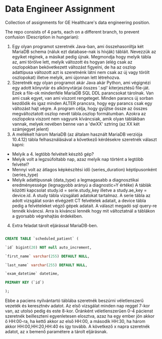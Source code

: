# Data Engineer Assignment
Collection of assignments for GE Healthcare's data engineering position.

The repo consists of 4 parts, each on a different branch, to prevent confusion (Description in hungarian):
  1. Egy olyan programot szeretnék Java-ban, ami összehasonlítja két MariaDB schema (náluk ezt database-nak is hívják) tábláit. Nevezzük az egyiket réginek, a másikat pedig újnak. Megmondja hogy melyik tábla az, ami törölve lett, melyik változott és hogyan (elég csak az oszlopokban bekövetkezett változást figyelni, de ha az oszlop adattípusa változott azt is szeretnénk látni nem csak az új vagy törölt oszlopokat) illetve melyik, ami újonnan lett létrehozva.
  2. Szeretnék egy olyan programot akár Java akár Python, ami végignézi egy adott könyvtár és alkönyvtárjai összes '.sql' kiterjesztésű file-ját. Ezek a file-ok mindenféle MariaDB SQL DDL parancsokat tárolnak. Van ami csak egyet, van ami viszont rengeteget. Minden parancs új sorban kezdődik és igaz minden ALTER prancsra, hogy egy parancs csak egy változást hajt végre. A program célja, hogy gyűjtse össze az összes megváltoztatott oszlop nevét tábla.oszlop formátumban. Azokra az oszlopokra viszont nem vagyunk kíváncsiak, amik olyan táblákban vannak, melyek nevében benne van a 'dwXX' sztring (az XX két számjegyet jelent)
  3. A mellékelt három MariaDB (az általam használt MariaDB verziója 10.4.12) tábla felhasználásával a következő kérdésekre szeretnék választ kapni:
  - Melyik a 4. legtöbb felvételt készítő gép?
  - Melyik volt a legzsúfoltabb nap, azaz melyik nap történt a legtöbb felvétel?
  - Mennyi volt az átlagos képkészítési idő (series_duration) képtípusonként (series_type)
  - Melyik adattípusnak (data_type) a legmagasabb a diagnosztikai eredményessége (legnagyobb arányú a diagnostic=Y értéke)
  A táblák közötti kapcsolat study.id = serie.study_key illetve a study.ae_key = device.id. A study tábla vizsgálati adatokat tartalmaz. A serie tábla az adott vizsgálat során elvégzett CT felvételek adatait, a device tábla pedig a felvételeket végző gépek adatait.  A választ megadó sql query-re lennék kíváncsi. Arra is kíváncsi lennék hogy mit változtatnál a táblákon a gyorsabb végrehajtás érdekében.
  4. Extra feladat tárolt eljárással MariaDB-ben.
 ``` sql

CREATE TABLE `scheduled_patient` (

`id` bigint(20) NOT null auto_increment,

`first_name` varchar(255) DEFAULT NULL,

`last_name` varchar(255) DEFAULT NULL,

`exam_datetime` datetime,

PRIMARY KEY (`id`)

);
```
  Ebbe a paciens nyilvántartó táblába szeretnék beszúrni véletlenszerű vezeték és keresztnév adatot. Az első vizsgálat minden nap reggel 7-kor van, az utolsó pedig és este 8-kor. Óránként véletlenszerűen 0-4 pácienst szeretnék beilleszteni egyenletesen elosztva, azaz ha egy ember jön akkor ő HH:00-ra, ha kettő akkor az első HH:00, a második HH:30, ha három akkor HH:00,HH:20,HH:40 és így tovább. A következő x napra szeretnék adatot, az x bemenő paramétere a tárolt eljárásnak.
